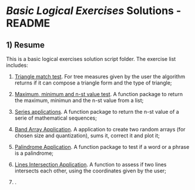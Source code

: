 # *Basic Logical Exercises* Solutions - README

## 1) Resume

This is a basic logical exercises solution script folder. The exercise list includes:

1) [Triangle match test](./01-triangle.py "01-triangle.py script"). For tree measures given by the user the algorithm returns if it can compose a triangle form
and the type of triangle;

2) [Maximum, minimum and n-st value test](./02-max-min.py "02-max-min.py script"). A function package to return the maximum, minimun and the n-st value from a list;

3) [Series applications](./03-series-applications.py "03-series-applications.py script"). A function package to return the n-st value of a serie of mathematical
sequences;

4) [Band Array Application](./04-band-array-application.py "04-band-array-application.py script"). A application to create two random arrays (for chosen size and 
quantization), sums it, correct it and plot it;

5) [Palindrome Application](./05-palindrome.py "05-palindrome.py script"). A function package to test if a word or a phrase is a palindrome;

6) [Lines Intersection Application](./06-intersection.py "06-intersection.py script"). A function to assess if two lines intersects each other, using the coordinates
given by the user;

7) . 

